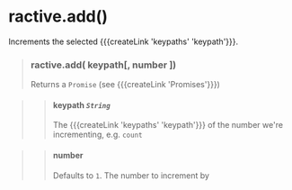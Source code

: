 # ractive.add()

Increments the selected {{{createLink 'keypaths' 'keypath'}}}.


> ### ractive.add( keypath[, number ])
> Returns a `Promise` (see {{{createLink 'Promises'}}})

> > #### **keypath** *`String`*
> > The {{{createLink 'keypaths' 'keypath'}}} of the number we're incrementing, e.g. `count`

> > #### number
> > Defaults to `1`. The number to increment by
